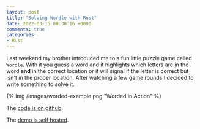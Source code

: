 ```yaml
---
layout: post
title: "Solving Wordle with Rust"
date: 2022-03-15 00:30:16 +0000
comments: true
categories: 
- Rust
---
```


Last weekend my brother introduced me to a fun little puzzle game called
`Wordle`.  With it you guess a word and it highlights which letters are
in the word **and** in the correct location or it will signal if the letter is
correct but isn't in the proper location.  After watching a few game rounds I
decided to write something to solve it.

{% img /images/worded-example.png "Worded in Action" %}

The [code is on github](https://github.com/benfalk/worded).

The [demo is self hosted](/wordle-solver/).
